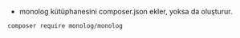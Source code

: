 
- monolog kütüphanesini composer.json ekler, yoksa da oluşturur.

```bash
composer require monolog/monolog

```

